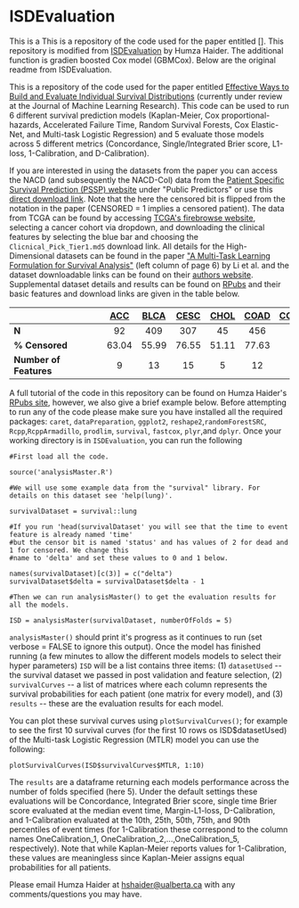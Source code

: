 # ISDEvaluation
This is a This is a repository of the code used for the paper entitled []. This repository is modified from [ISDEvaluation](https://github.com/haiderstats/ISDEvaluation) by Humza Haider. The additional function is gradien boosted Cox model (GBMCox). Below are the original readme from ISDEvaluation.

This is a repository of the code used for the paper entitled [Effective Ways to Build and Evaluate Individual
Survival Distributions](https://arxiv.org/abs/1811.11347) (currently under review at the Journal of Machine Learning Research). This code can be used to run 6 different survival prediction models (Kaplan-Meier, Cox proportional-hazards, Accelerated Failure Time, Random Survival Forests, Cox Elastic-Net, and Multi-task Logistic Regression) and 5 evaluate those models across 5 different metrics (Concordance, Single/Integrated Brier score, L1-loss, 1-Calibration, and D-Calibration).


If you are interested in using the datasets from the paper you can access the NACD (and subsequently the NACD-Col) data from the [Patient Specific Survival Prediction (PSSP) website](http://pssp.srv.ualberta.ca) under "Public Predictors" or use this [direct download link](http://pssp.srv.ualberta.ca/system/predictors/datasets/000/000/032/original/All_Data_updated_may2011_CLEANED.csv?1350302245). Note that the here the censored bit is flipped from the notation in the paper (CENSORED = 1 implies a censored patient). The data from TCGA can be found by accessing [TCGA's firebrowse website](http://firebrowse.org/), selecting a cancer cohort via dropdown, and downloading the clinical features by selecting the blue bar and choosing the `Clicnical_Pick_Tier1.md5` download link. All details for the High-Dimensional datasets can be found in the paper ["A Multi-Task Learning Formulation for Survival Analysis"](http://dmkd.cs.vt.edu/papers/KDD16.pdf) (left column of page 6) by Li et al. and the dataset downloadable links can be found on their [authors website](http://user.it.uu.se/~liuya610/download.html). Supplemental dataset details and results can be found on [RPubs](http://rpubs.com/haiderstats/ISDEvaluationSupplement) and their basic features and download links are given in the table below.


<table class="table table-striped" style="width: auto !important; margin-left: auto; margin-right: auto;">
 <thead>
  <tr>
   <th style="text-align:left;">   </th>
   <th style="text-align:center;"> <a href = "http://gdac.broadinstitute.org/runs/stddata__2016_01_28/data/ACC/20160128/gdac.broadinstitute.org_ACC.Clinical_Pick_Tier1.Level_4.2016012800.0.0.tar.gz">ACC</a> </th>
    <th style="text-align:center;"> <a href = "http://gdac.broadinstitute.org/runs/stddata__2016_01_28/data/BLCA/20160128/gdac.broadinstitute.org_BLCA.Clinical_Pick_Tier1.Level_4.2016012800.0.0.tar.gz"> BLCA</a> </th>
   <th style="text-align:center;"> <a href = "http://gdac.broadinstitute.org/runs/stddata__2016_01_28/data/CESC/20160128/gdac.broadinstitute.org_CESC.Clinical_Pick_Tier1.Level_4.2016012800.0.0.tar.gz"> CESC</a> </th>
   <th style="text-align:center;"> <a href = "http://gdac.broadinstitute.org/runs/stddata__2016_01_28/data/CHOL/20160128/gdac.broadinstitute.org_CHOL.Clinical_Pick_Tier1.Level_4.2016012800.0.0.tar.gz"> CHOL </a></th>
   <th style="text-align:center;"> <a href = "http://gdac.broadinstitute.org/runs/stddata__2016_01_28/data/COAD/20160128/gdac.broadinstitute.org_COAD.Clinical_Pick_Tier1.Level_4.2016012800.0.0.tar.gz"> COAD </a></th>
   <th style="text-align:center;"> <a href = "http://gdac.broadinstitute.org/runs/stddata__2016_01_28/data/COADREAD/20160128/gdac.broadinstitute.org_COADREAD.Clinical_Pick_Tier1.Level_4.2016012800.0.0.tar.gz"> COADREAD</a> </th>
   <th style="text-align:center;"> <a href = "http://gdac.broadinstitute.org/runs/stddata__2016_01_28/data/ESCA/20160128/gdac.broadinstitute.org_ESCA.Clinical_Pick_Tier1.Level_4.2016012800.0.0.tar.gz"> ESCA</a> </th>
   <th style="text-align:center;"> <a href = "http://gdac.broadinstitute.org/runs/stddata__2016_01_28/data/FPPP/20160128/gdac.broadinstitute.org_FPPP.Clinical_Pick_Tier1.Level_4.2016012800.0.0.tar.gz"> FPPP</a> </th>
   <th style="text-align:center;"> <a href = "http://gdac.broadinstitute.org/runs/stddata__2016_01_28/data/HNSC/20160128/gdac.broadinstitute.org_HNSC.Clinical_Pick_Tier1.Level_4.2016012800.0.0.tar.gz"> HNSC </a></th>
   <th style="text-align:center;"> <a href = "http://gdac.broadinstitute.org/runs/stddata__2016_01_28/data/KICH/20160128/gdac.broadinstitute.org_KICH.Clinical_Pick_Tier1.Level_4.2016012800.0.0.tar.gz"> KICH</a> </th>
   <th style="text-align:center;"> <a href = "http://gdac.broadinstitute.org/runs/stddata__2016_01_28/data/KIPAN/20160128/gdac.broadinstitute.org_KIPAN.Clinical_Pick_Tier1.Level_4.2016012800.0.0.tar.gz"> KIPAN </a></th>
   <th style="text-align:center;"> <a href = "http://gdac.broadinstitute.org/runs/stddata__2016_01_28/data/KIRC/20160128/gdac.broadinstitute.org_KIRC.Clinical_Pick_Tier1.Level_4.2016012800.0.0.tar.gz"> KIRC</a> </th>
   <th style="text-align:center;"> <a href = "http://gdac.broadinstitute.org/runs/stddata__2016_01_28/data/KIRP/20160128/gdac.broadinstitute.org_KIR{.Clinical_Pick_Tier1.Level_4.2016012800.0.0.tar.gz"> KIRP</a> </th>
   <th style="text-align:center;"> <a href = "http://gdac.broadinstitute.org/runs/stddata__2016_01_28/data/LGG/20160128/gdac.broadinstitute.org_LGG.Clinical_Pick_Tier1.Level_4.2016012800.0.0.tar.gz"> LGG </a></th>
   <th style="text-align:center;"> <a href = "http://gdac.broadinstitute.org/runs/stddata__2016_01_28/data/LIHC/20160128/gdac.broadinstitute.org_LIHC.Clinical_Pick_Tier1.Level_4.2016012800.0.0.tar.gz"> LIHC </a></th>
   <th style="text-align:center;"> <a href = "http://gdac.broadinstitute.org/runs/stddata__2016_01_28/data/LUAD/20160128/gdac.broadinstitute.org_LUAD.Clinical_Pick_Tier1.Level_4.2016012800.0.0.tar.gz"> LUAD </a></th>
   <th style="text-align:center;"> <a href = "http://gdac.broadinstitute.org/runs/stddata__2016_01_28/data/LUSC/20160128/gdac.broadinstitute.org_LUSC.Clinical_Pick_Tier1.Level_4.2016012800.0.0.tar.gz"> LUSC</a> </th>
   <th style="text-align:center;"> <a href = "http://gdac.broadinstitute.org/runs/stddata__2016_01_28/data/OV/20160128/gdac.broadinstitute.org_OV.Clinical_Pick_Tier1.Level_4.2016012800.0.0.tar.gz"> OV </a></th>
   <th style="text-align:center;"> <a href = "http://gdac.broadinstitute.org/runs/stddata__2016_01_28/data/PAAD/20160128/gdac.broadinstitute.org_PAAD.Clinical_Pick_Tier1.Level_4.2016012800.0.0.tar.gz"> PAAD </a></th>
   <th style="text-align:center;"> <a href = "http://gdac.broadinstitute.org/runs/stddata__2016_01_28/data/PRAD/20160128/gdac.broadinstitute.org_PRAD.Clinical_Pick_Tier1.Level_4.2016012800.0.0.tar.gz"> PRAD</a> </th>
   <th style="text-align:center;"> <a href = "http://gdac.broadinstitute.org/runs/stddata__2016_01_28/data/SARC/20160128/gdac.broadinstitute.org_SARC.Clinical_Pick_Tier1.Level_4.2016012800.0.0.tar.gz"> SARC </a></th>
   <th style="text-align:center;"> <a href = "http://gdac.broadinstitute.org/runs/stddata__2016_01_28/data/SKCM/20160128/gdac.broadinstitute.org_SKCM.Clinical_Pick_Tier1.Level_4.2016012800.0.0.tar.gz"> SKCM</a> </th>
   <th style="text-align:center;"> <a href = "http://gdac.broadinstitute.org/runs/stddata__2016_01_28/data/STAD/20160128/gdac.broadinstitute.org_STAD.Clinical_Pick_Tier1.Level_4.2016012800.0.0.tar.gz"> STAD </a></th>
   <th style="text-align:center;"> <a href = "http://gdac.broadinstitute.org/runs/stddata__2016_01_28/data/STES/20160128/gdac.broadinstitute.org_STES.Clinical_Pick_Tier1.Level_4.2016012800.0.0.tar.gz"> STES </a></th>
   <th style="text-align:center;"> <a href = "http://gdac.broadinstitute.org/runs/stddata__2016_01_28/data/THCA/20160128/gdac.broadinstitute.org_THCA.Clinical_Pick_Tier1.Level_4.2016012800.0.0.tar.gz"> THCA </a></th>
   <th style="text-align:center;"> <a href = "http://gdac.broadinstitute.org/runs/stddata__2016_01_28/data/UCEC/20160128/gdac.broadinstitute.org_UCEC.Clinical_Pick_Tier1.Level_4.2016012800.0.0.tar.gz"> UCEC </a></th>
   <th style="text-align:center;"> <a href = "http://gdac.broadinstitute.org/runs/stddata__2016_01_28/data/UCS/20160128/gdac.broadinstitute.org_UCS.Clinical_Pick_Tier1.Level_4.2016012800.0.0.tar.gz"> UCS </a></th>
   <th style="text-align:center;"> <a href = "http://gdac.broadinstitute.org/runs/stddata__2016_01_28/data/UVM/20160128/gdac.broadinstitute.org_UVM.Clinical_Pick_Tier1.Level_4.2016012800.0.0.tar.gz"> UVM </a></th>
  </tr>
 </thead>
<tbody>
  <tr>
   <td style="text-align:left;min-width: 4cm; font-weight: bold;"> N </td>
   <td style="text-align:center;"> 92 </td>
   <td style="text-align:center;"> 409 </td>
   <td style="text-align:center;"> 307 </td>
   <td style="text-align:center;"> 45 </td>
   <td style="text-align:center;"> 456 </td>
   <td style="text-align:center;"> 626 </td>
   <td style="text-align:center;"> 185 </td>
   <td style="text-align:center;"> 38 </td>
   <td style="text-align:center;"> 526 </td>
   <td style="text-align:center;"> 112 </td>
   <td style="text-align:center;"> 939 </td>
   <td style="text-align:center;"> 537 </td>
   <td style="text-align:center;"> 290 </td>
   <td style="text-align:center;"> 513 </td>
   <td style="text-align:center;"> 376 </td>
   <td style="text-align:center;"> 513 </td>
   <td style="text-align:center;"> 498 </td>
   <td style="text-align:center;"> 576 </td>
   <td style="text-align:center;"> 185 </td>
   <td style="text-align:center;"> 499 </td>
   <td style="text-align:center;"> 261 </td>
   <td style="text-align:center;"> 460 </td>
   <td style="text-align:center;"> 436 </td>
   <td style="text-align:center;"> 621 </td>
   <td style="text-align:center;"> 503 </td>
   <td style="text-align:center;"> 546 </td>
   <td style="text-align:center;"> 57 </td>
   <td style="text-align:center;"> 80 </td>
  </tr>
  <tr>
   <td style="text-align:left;min-width: 4cm; font-weight: bold;"> % Censored </td>
   <td style="text-align:center;"> 63.04 </td>
   <td style="text-align:center;"> 55.99 </td>
   <td style="text-align:center;"> 76.55 </td>
   <td style="text-align:center;"> 51.11 </td>
   <td style="text-align:center;"> 77.63 </td>
   <td style="text-align:center;"> 79.39 </td>
   <td style="text-align:center;"> 58.38 </td>
   <td style="text-align:center;"> 81.58 </td>
   <td style="text-align:center;"> 57.6 </td>
   <td style="text-align:center;"> 89.29 </td>
   <td style="text-align:center;"> 75.19 </td>
   <td style="text-align:center;"> 67.04 </td>
   <td style="text-align:center;"> 84.83 </td>
   <td style="text-align:center;"> 75.63 </td>
   <td style="text-align:center;"> 64.89 </td>
   <td style="text-align:center;"> 64.13 </td>
   <td style="text-align:center;"> 56.83 </td>
   <td style="text-align:center;"> 40.45 </td>
   <td style="text-align:center;"> 45.95 </td>
   <td style="text-align:center;"> 98 </td>
   <td style="text-align:center;"> 62.07 </td>
   <td style="text-align:center;"> 51.96 </td>
   <td style="text-align:center;"> 61.01 </td>
   <td style="text-align:center;"> 60.23 </td>
   <td style="text-align:center;"> 96.82 </td>
   <td style="text-align:center;"> 83.33 </td>
   <td style="text-align:center;"> 38.6 </td>
   <td style="text-align:center;"> 71.25 </td>
  </tr>
  <tr>
   <td style="text-align:left;min-width: 4cm; font-weight: bold;"> Number of Features </td>
   <td style="text-align:center;"> 9 </td>
   <td style="text-align:center;"> 13 </td>
   <td style="text-align:center;"> 15 </td>
   <td style="text-align:center;"> 5 </td>
   <td style="text-align:center;"> 12 </td>
   <td style="text-align:center;"> 13 </td>
   <td style="text-align:center;"> 13 </td>
   <td style="text-align:center;"> 3 </td>
   <td style="text-align:center;"> 20 </td>
   <td style="text-align:center;"> 7 </td>
   <td style="text-align:center;"> 20 </td>
   <td style="text-align:center;"> 14 </td>
   <td style="text-align:center;"> 12 </td>
   <td style="text-align:center;"> 4 </td>
   <td style="text-align:center;"> 12 </td>
   <td style="text-align:center;"> 14 </td>
   <td style="text-align:center;"> 12 </td>
   <td style="text-align:center;"> 2 </td>
   <td style="text-align:center;"> 10 </td>
   <td style="text-align:center;"> 6 </td>
   <td style="text-align:center;"> 5 </td>
   <td style="text-align:center;"> 18 </td>
   <td style="text-align:center;"> 17 </td>
   <td style="text-align:center;"> 18 </td>
   <td style="text-align:center;"> 14 </td>
   <td style="text-align:center;"> 6 </td>
   <td style="text-align:center;"> 4 </td>
   <td style="text-align:center;"> 6 </td>
  </tr>
</tbody>
</table>



A full tutorial of the code in this repository can be found on Humza Haider's [RPubs site](http://rpubs.com/haiderstats/ISDEvaluation), however, we also give a brief example below. Before attempting to run any of the code please make sure you have installed all the required packages: `caret`, `dataPreparation`, `ggplot2`, `reshape2`,`randomForestSRC`, `Rcpp`,`RcppArmadillo`, `prodlim`, `survival`, `fastcox`, `plyr`,and `dplyr`. Once your working directory is in `ISDEvaluation`, you can run the following

```
#First load all the code.

source('analysisMaster.R')

#We will use some example data from the "survival" library. For details on this dataset see 'help(lung)'.

survivalDataset = survival::lung

#If you run 'head(survivalDataset' you will see that the time to event feature is already named 'time'
#but the censor bit is named 'status' and has values of 2 for dead and 1 for censored. We change this
#name to 'delta' and set these values to 0 and 1 below.

names(survivalDataset)[c(3)] = c("delta")
survivalDataset$delta = survivalDataset$delta - 1

#Then we can run analysisMaster() to get the evaluation results for all the models.

ISD = analysisMaster(survivalDataset, numberOfFolds = 5)
```

`analysisMaster()` should print it's progress as it continues to run (set verbose = FALSE to ignore this output). Once the model has finished running (a few minutes to allow the different models models to select their hyper parameters) `ISD` will be a list contains three items: (1) `datasetUsed` -- the survival dataset we passed in post validation and feature selection, (2) `survivalCurves` -- a list of matrices where each column represents the survival probabilities for each patient (one matrix for every model), and (3) `results` -- these are the evaluation results for each model. 



You can plot these survival curves using `plotSurvivalCurves()`; for example to see the first 10 survival curves (for the first 10 rows os ISD$datasetUsed) of the Multi-task Logistic Regression (MTLR) model you can use the following:
```
plotSurvivalCurves(ISD$survivalCurves$MTLR, 1:10)
```


The `results` are a dataframe returning each models performance across the number of folds specified (here 5). Under the default settings these evaluations will be Concordance, Integrated Brier score, single time Brier score evaluated at the median event time, Margin-L1-loss, D-Calibration, and 1-Calibration evaluated at the 10th, 25th, 50th, 75th, and 90th percentiles of event times (for 1-Calibration these correspond to the column names OneCalibration_1, OneCalibration_2,...,OneCalibration_5, respectively). Note that while Kaplan-Meier reports values for 1-Calibration, these values are meaningless since Kaplan-Meier assigns equal probabilities for all patients.

Please email Humza Haider at hshaider@ualberta.ca with any comments/questions you may have.
